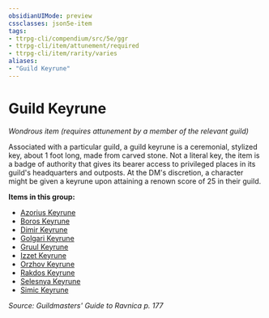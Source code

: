 ```yaml
---
obsidianUIMode: preview
cssclasses: json5e-item
tags:
- ttrpg-cli/compendium/src/5e/ggr
- ttrpg-cli/item/attunement/required
- ttrpg-cli/item/rarity/varies
aliases: 
- "Guild Keyrune"
---
```

# Guild Keyrune
*Wondrous item (requires attunement by a member of the relevant guild)*  



Associated with a particular guild, a guild keyrune is a ceremonial, stylized key, about 1 foot long, made from carved stone. Not a literal key, the item is a badge of authority that gives its bearer access to privileged places in its guild's headquarters and outposts. At the DM's discretion, a character might be given a keyrune upon attaining a renown score of 25 in their guild.

**Items in this group:**

- [Azorius Keyrune](Інструменти%20ДМ/CLI/items/azorius-keyrune-ggr.md)
- [Boros Keyrune](Інструменти%20ДМ/CLI/items/boros-keyrune-ggr.md)
- [Dimir Keyrune](Інструменти%20ДМ/CLI/items/dimir-keyrune-ggr.md)
- [Golgari Keyrune](Інструменти%20ДМ/CLI/items/golgari-keyrune-ggr.md)
- [Gruul Keyrune](Інструменти%20ДМ/CLI/items/gruul-keyrune-ggr.md)
- [Izzet Keyrune](Інструменти%20ДМ/CLI/items/izzet-keyrune-ggr.md)
- [Orzhov Keyrune](Інструменти%20ДМ/CLI/items/orzhov-keyrune-ggr.md)
- [Rakdos Keyrune](Інструменти%20ДМ/CLI/items/rakdos-keyrune-ggr.md)
- [Selesnya Keyrune](Інструменти%20ДМ/CLI/items/selesnya-keyrune-ggr.md)
- [Simic Keyrune](Інструменти%20ДМ/CLI/items/simic-keyrune-ggr.md)

*Source: Guildmasters' Guide to Ravnica p. 177*